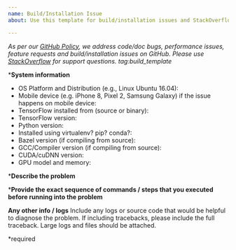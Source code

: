 ```yaml
---
name: Build/Installation Issue
about: Use this template for build/installation issues and StackOverflow for support

---
```


<em>As per our [GitHub Policy](https://github.com/tensorflow/tensorflow/blob/master/ISSUES.md), we  address code/doc bugs, performance issues, feature requests and build/installation issues on GitHub. Please use [StackOverflow](https://stackoverflow.com/questions/tagged/tensorflow) for support questions. tag:build_template</em>

***System information**
- OS Platform and Distribution (e.g., Linux Ubuntu 16.04):
- Mobile device (e.g. iPhone 8, Pixel 2, Samsung Galaxy) if the issue happens on mobile device:
- TensorFlow installed from (source or binary):
- TensorFlow version:
- Python version:
- Installed using virtualenv? pip? conda?:
- Bazel version (if compiling from source):
- GCC/Compiler version (if compiling from source):
- CUDA/cuDNN version:
- GPU model and memory:



***Describe the problem**

***Provide the exact sequence of commands / steps that you executed before running into the problem**


 **Any other info / logs**
Include any logs or source code that would be helpful to diagnose the problem. If including tracebacks, please include the full traceback. Large logs and files should be attached.

*required
